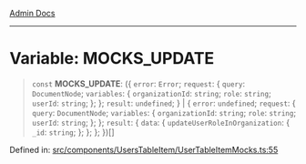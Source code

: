 [Admin Docs](/)

***

# Variable: MOCKS\_UPDATE

> `const` **MOCKS\_UPDATE**: (\{ `error`: `Error`; `request`: \{ `query`: `DocumentNode`; `variables`: \{ `organizationId`: `string`; `role`: `string`; `userId`: `string`; \}; \}; `result`: `undefined`; \} \| \{ `error`: `undefined`; `request`: \{ `query`: `DocumentNode`; `variables`: \{ `organizationId`: `string`; `role`: `string`; `userId`: `string`; \}; \}; `result`: \{ `data`: \{ `updateUserRoleInOrganization`: \{ `_id`: `string`; \}; \}; \}; \})[]

Defined in: [src/components/UsersTableItem/UserTableItemMocks.ts:55](https://github.com/PalisadoesFoundation/talawa-admin/blob/main/src/components/UsersTableItem/UserTableItemMocks.ts#L55)
